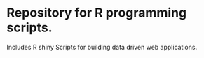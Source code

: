 # Repository for R programming scripts. 

Includes R shiny Scripts for building data driven web applications. 
